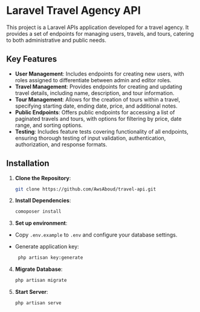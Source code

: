 
# Laravel Travel Agency API

This project is a Laravel APIs application developed for a travel agency. It provides a set of endpoints for managing users, travels, and tours, catering to both administrative and public needs.

## Key Features

- **User Management**: Includes endpoints for creating new users, with roles assigned to differentiate between admin and editor roles.
- **Travel Management**: Provides endpoints for creating and updating travel details, including name, description, and tour information.
- **Tour Management**: Allows for the creation of tours within a travel, specifying starting date, ending date, price, and additional notes.
- **Public Endpoints**: Offers public endpoints for accessing a list of paginated travels and tours, with options for filtering by price, date range, and sorting options.
- **Testing**: Includes feature tests covering functionality of all endpoints, ensuring thorough testing of input validation, authentication, authorization, and response formats.


## Installation

1. **Clone the Repository**:
   
   ```bash
   git clone https://github.com/AwsAboud/travel-api.git

2. **Install Dependencies**:
   
    ```bash
   comoposer install
    
3. **Set up environment**:
- Copy `.env.example` to `.env` and configure your database settings.

- Generate application key:
     ```bash
      php artisan key:generate

4. **Migrate Database**:
   
   ```bash
   php artisan migrate

5. **Start Server**:
   
   ```bash
   php artisan serve
